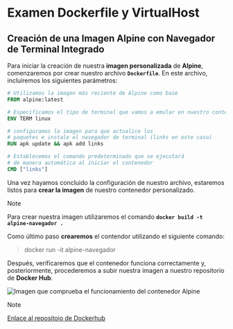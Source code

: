 # Examen Dockerfile y VirtualHost

## Creación de una Imagen Alpine con Navegador de Terminal Integrado

Para iniciar la creación de nuestra **imagen personalizada** de **Alpine**, comenzaremos por crear nuestro archivo **`Dockerfile`**. En este archivo, incluiremos los siguientes parámetros:

```dockerfile
# Utilizamos la imagen más reciente de Alpine como base
FROM alpine:latest

# Especificamos el tipo de terminal que vamos a emular en nuestro contenedor
ENV TERM linux

# configuramos la imagen para que actualice los 
# paquetes e instale el navegador de terminal (links en este caso)
RUN apk update && apk add links

# Establecemos el comando predeterminado que se ejecutará 
# de manera automática al iniciar el contenedor
CMD ["links"]

```
Una vez hayamos concluido la configuración de nuestro archivo, estaremos listos para **crear la imagen** de nuestro contenedor personalizado.

> [!NOTE]
> Para crear nuestra imagen utilizaremos el comando **`docker build -t alpine-navegador .`**

Como último paso **crearemos** el contendor utilizando el siguiente comando:

> docker run -it alpine-navegador

Después, verificaremos que el contenedor funciona correctamente y, posteriormente, procederemos a subir nuestra imagen a nuestro repositorio de **Docker Hub**.

![Imagen que comprueba el funcionamiento del contenedor Alpine](alpineNavegador)

> [!NOTE]
> [Enlace al repositoio de Dockerhub](https://hub.docker.com/r/oskiroveasir/examen-asir)